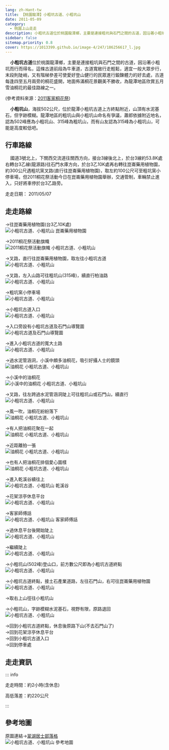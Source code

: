 ```yaml
---
lang: zh-Hant-tw
title: 【桃園龍潭】小粗坑古道、小粗坑山
date: 2011-05-09
category: 
  - 桃園上山走走
description: 小粗坑古道位於桃園龍潭鄉，主要是連接粗坑與石門之間的古道，因沿著小粗坑而行而得名，這條古道前段為牛車道，古道寬敞行走輕鬆，適宜一般大眾步行，末段則陡峭，又有階梯參差可使愛好登山健行的民眾進行鍛鍊體力的好去處，古道每逢四至五月兩旁的桐花盛開，地面佈滿桐花景觀美不勝收，為龍潭地區欣賞五月雪油桐花的最佳路線之一。 
sidebar: false
sitemap.priority: 0.8
cover: https://1013399.github.io/image-4/247/186256617_l.jpg
---
```


    **小粗坑古道**位於桃園龍潭鄉，主要是連接粗坑與石門之間的古道，因沿著小粗坑而行而得名，這條古道前段為牛車道，古道寬敞行走輕鬆，適宜一般大眾步行，末段則陡峭，又有階梯參差可使愛好登山健行的民眾進行鍛鍊體力的好去處，古道每逢四至五月兩旁的桐花盛開，地面佈滿桐花景觀美不勝收，為龍潭地區欣賞五月雪油桐花的最佳路線之一。  

(參考資料來源：[2011客家桐花祭](http://tung.hakka.gov.tw/cht/themecontent.aspx?id=2009))  

<!-- more -->

    **小粗坑山**，海拔502公尺，位於龍潭小粗坑古道上方終點附近，山頂有水泥基石，但字跡模糊。龍潭地區的粗坑山與小粗坑山命名有爭議，蕭郎依據附近地名，認為502峰應為小粗坑山、315峰為粗坑山，而有山友認為315峰為小粗坑山，可能是高度較低吧。

## 行車路線
    國道3號北上，下關西交流道往關西方向，接台3線後北上，於台3線約53.8K處右轉台3乙線(龍源路)往石門水庫方向，於台3乙10K處再右轉往崑崙藥用植物園，約300公尺遇粗坑窯叉路(直行往崑崙藥用植物園)，取左約100公尺可至粗坑窯小停車場，但2011桐花祭活動今日在崑崙藥用植物園舉辦，交通管制，車輛禁止進入，只好將車停於台3乙路旁。

走走日期： 2011/05/07

## 走走路線
→往崑崙藥用植物園(台3乙10K處)  
![小粗坑古道、小粗坑山 崑崙藥用植物園](https://1013399.github.io/image-4/247/186256625_l.jpg)

→2011桐花祭活動旗幟  
![2011桐花祭活動旗幟 小粗坑古道、小粗坑山](https://1013399.github.io/image-4/247/186256621_l.jpg)

→叉路，直行往崑崙藥用植物園，取左往小粗坑古道  
![小粗坑古道、小粗坑山](https://1013399.github.io/image-4/247/186256628_l.jpg)

→叉路，左入山路可往粗坑山(315峰)，續直行柏油路  
![小粗坑古道、小粗坑山](https://1013399.github.io/image-4/247/186256637_l.jpg)

→粗坑窯小停車場  
![小粗坑古道、小粗坑山](https://1013399.github.io/image-4/247/186256646_l.jpg)

→小粗坑古道入口  
![小粗坑古道、小粗坑山](https://1013399.github.io/image-4/247/186256661_l.jpg)

→入口旁設有小粗坑古道及石門山導覽圖  
![小粗坑古道及石門山導覽圖](https://1013399.github.io/image-4/247/186256671_l.jpg)

→進入小粗坑古道的寬大土路  
![小粗坑古道、小粗坑山](https://1013399.github.io/image-4/247/186256675_l.jpg)

→過水泥管涵洞，小溪中頗多油桐花，吸引好攝人士的鏡頭  
![油桐花 小粗坑古道、小粗坑山](https://1013399.github.io/image-4/247/186256677_l.jpg)

→小溪中的油桐花  
![小溪中的油桐花 小粗坑古道、小粗坑山](https://1013399.github.io/image-4/247/186256617_l.jpg)

→叉路，往左跨過水泥管涵洞陡上可往粗坑山或石門山，續直行  
![小粗坑古道、小粗坑山](https://1013399.github.io/image-4/247/186256684_l.jpg)

→風一吹，油桐花紛紛落下  
![油桐花 小粗坑古道、小粗坑山](https://1013399.github.io/image-4/247/186256694_l.jpg)

→有人把油桐花聚在一起  
![油桐花 小粗坑古道、小粗坑山](https://1013399.github.io/image-4/247/186256711_l.jpg)

→近距離拍一張  
![油桐花 小粗坑古道、小粗坑山](https://1013399.github.io/image-4/247/186256702_l.jpg)

→也有人把油桐花排個愛心圖樣  
![油桐花 小粗坑古道、小粗坑山](https://1013399.github.io/image-4/247/186256615_l.jpg)

→進入乾溪谷續往上  
![小粗坑古道、小粗坑山 乾溪谷](https://1013399.github.io/image-4/247/186256720_l.jpg)

→花架涼亭休息平台  
![小粗坑古道、小粗坑山](https://1013399.github.io/image-4/247/186256727_l.jpg)

→客家師傅話  
![小粗坑古道、小粗坑山 客家師傅話](https://1013399.github.io/image-4/247/186256732_l.jpg)

→過休息平台後開始陡上  
![小粗坑古道、小粗坑山](https://1013399.github.io/image-4/247/186256737_l.jpg)

→繼續陡上  
![小粗坑古道、小粗坑山](https://1013399.github.io/image-4/247/186256739_l.jpg)

→小粗坑山(502峰)登山口，前方數公尺即為小粗坑古道終點  
![小粗坑古道、小粗坑山](https://1013399.github.io/image-4/247/186256743_l.jpg)

→小粗坑古道終點，接土石產業道路，左往石門山，右可往崑崙藥用植物園  
![小粗坑古道、小粗坑山](https://1013399.github.io/image-4/247/186256750_l.jpg)

→取右上山徑往小粗坑山

→小粗坑山，字跡模糊水泥基石，視野有限，原路退回  
![小粗坑古道、小粗坑山](https://1013399.github.io/image-4/247/186256600_l.jpg)

→回到小粗坑古道終點，休息後原路下山(不去石門山了)  
→回到花架涼亭休息平台  
→回到小粗坑古道入口  
→回到停車處

## 走走資訊

::: info

走走時間：約2小時(含休息)

高低落差：約220公尺

:::

## 參考地圖
原圖連結→[翠湖居士部落格](http://tw.myblog.yahoo.com/kenneth-classicalmusic/article?mid=8461)  
![小粗坑古道、小粗坑山 參考地圖](https://1013399.github.io/image-4/247/186256830_l.jpg)